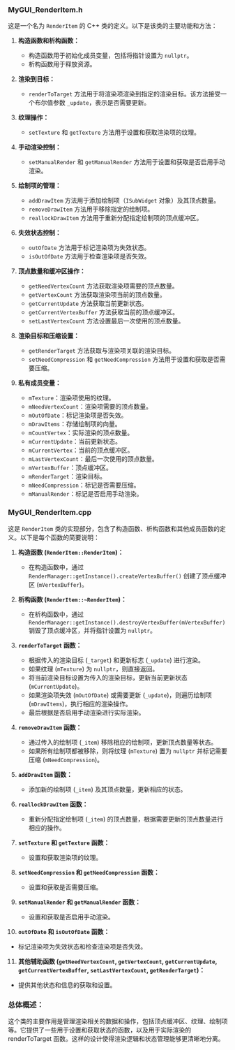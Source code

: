 ### MyGUI_RenderItem.h
这是一个名为 `RenderItem` 的 C++ 类的定义。以下是该类的主要功能和方法：

1. **构造函数和析构函数：**
   - 构造函数用于初始化成员变量，包括将指针设置为 `nullptr`。
   - 析构函数用于释放资源。

2. **渲染到目标：**
   - `renderToTarget` 方法用于将渲染项渲染到指定的渲染目标。该方法接受一个布尔值参数 `_update`，表示是否需要更新。

3. **纹理操作：**
   - `setTexture` 和 `getTexture` 方法用于设置和获取渲染项的纹理。

4. **手动渲染控制：**
   - `setManualRender` 和 `getManualRender` 方法用于设置和获取是否启用手动渲染。

5. **绘制项的管理：**
   - `addDrawItem` 方法用于添加绘制项（`ISubWidget` 对象）及其顶点数量。
   - `removeDrawItem` 方法用于移除指定的绘制项。
   - `reallockDrawItem` 方法用于重新分配指定绘制项的顶点缓冲区。

6. **失效状态控制：**
   - `outOfDate` 方法用于标记渲染项为失效状态。
   - `isOutOfDate` 方法用于检查渲染项是否失效。

7. **顶点数量和缓冲区操作：**
   - `getNeedVertexCount` 方法获取渲染项需要的顶点数量。
   - `getVertexCount` 方法获取渲染项当前的顶点数量。
   - `getCurrentUpdate` 方法获取当前更新状态。
   - `getCurrentVertexBuffer` 方法获取当前的顶点缓冲区。
   - `setLastVertexCount` 方法设置最后一次使用的顶点数量。

8. **渲染目标和压缩设置：**
   - `getRenderTarget` 方法获取与渲染项关联的渲染目标。
   - `setNeedCompression` 和 `getNeedCompression` 方法用于设置和获取是否需要压缩。

9. **私有成员变量：**
   - `mTexture`：渲染项使用的纹理。
   - `mNeedVertexCount`：渲染项需要的顶点数量。
   - `mOutOfDate`：标记渲染项是否失效。
   - `mDrawItems`：存储绘制项的向量。
   - `mCountVertex`：实际渲染的顶点数量。
   - `mCurrentUpdate`：当前更新状态。
   - `mCurrentVertex`：当前的顶点缓冲区。
   - `mLastVertexCount`：最后一次使用的顶点数量。
   - `mVertexBuffer`：顶点缓冲区。
   - `mRenderTarget`：渲染目标。
   - `mNeedCompression`：标记是否需要压缩。
   - `mManualRender`：标记是否启用手动渲染。



### MyGUI_RenderItem.cpp

这是 `RenderItem` 类的实现部分，包含了构造函数、析构函数和其他成员函数的定义。以下是每个函数的简要说明：

1. **构造函数 (`RenderItem::RenderItem`)：**
   - 在构造函数中，通过 `RenderManager::getInstance().createVertexBuffer()` 创建了顶点缓冲区 (`mVertexBuffer`)。

2. **析构函数 (`RenderItem::~RenderItem`)：**
   - 在析构函数中，通过 `RenderManager::getInstance().destroyVertexBuffer(mVertexBuffer)` 销毁了顶点缓冲区，并将指针设置为 `nullptr`。

3. **`renderToTarget` 函数：**
   - 根据传入的渲染目标 (`_target`) 和更新标志 (`_update`) 进行渲染。
   - 如果纹理 (`mTexture`) 为 `nullptr`，则直接返回。
   - 将当前渲染目标设置为传入的渲染目标，更新当前更新状态 (`mCurrentUpdate`)。
   - 如果渲染项失效 (`mOutOfDate`) 或需要更新 (`_update`)，则遍历绘制项 (`mDrawItems`)，执行相应的渲染操作。
   - 最后根据是否启用手动渲染进行实际渲染。

4. **`removeDrawItem` 函数：**
   - 通过传入的绘制项 (`_item`) 移除相应的绘制项，更新顶点数量等状态。
   - 如果所有绘制项都被移除，则将纹理 (`mTexture`) 置为 `nullptr` 并标记需要压缩 (`mNeedCompression`)。

5. **`addDrawItem` 函数：**
   - 添加新的绘制项 (`_item`) 及其顶点数量，更新相应的状态。

6. **`reallockDrawItem` 函数：**
   - 重新分配指定绘制项 (`_item`) 的顶点数量，根据需要更新的顶点数量进行相应的操作。

7. **`setTexture` 和 `getTexture` 函数：**
   - 设置和获取渲染项的纹理。

8. **`setNeedCompression` 和 `getNeedCompression` 函数：**
   - 设置和获取是否需要压缩。

9. **`setManualRender` 和 `getManualRender` 函数：**
   - 设置和获取是否启用手动渲染。

10. **`outOfDate` 和 `isOutOfDate` 函数：**
   - 标记渲染项为失效状态和检查渲染项是否失效。

11. **其他辅助函数 (`getNeedVertexCount`, `getVertexCount`, `getCurrentUpdate`, `getCurrentVertexBuffer`, `setLastVertexCount`, `getRenderTarget`)：**
   - 提供其他状态和信息的获取和设置。


### 总体概述：
这个类的主要作用是管理渲染相关的数据和操作，包括顶点缓冲区、纹理、绘制项等。它提供了一些用于设置和获取状态的函数，以及用于实际渲染的 renderToTarget 函数。这样的设计使得渲染逻辑和状态管理能够更清晰地分离。